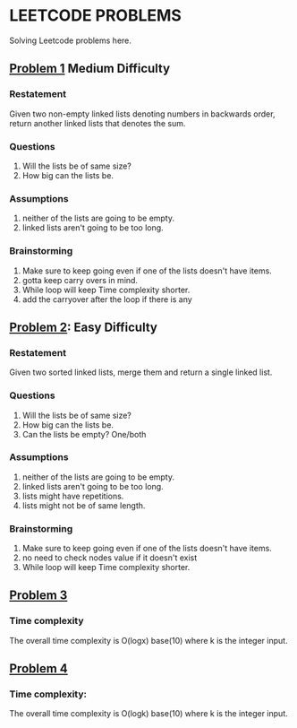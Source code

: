 # LEETCODE PROBLEMS

Solving Leetcode problems here.

## [Problem 1](https://leetcode.com/problems/add-two-numbers/) Medium Difficulty

### Restatement

Given two non-empty linked lists denoting numbers in backwards order, return another
linked lists that denotes the sum.

### Questions

1. Will the lists be of same size?
2. How big can the lists be.

### Assumptions

1. neither of the lists are going to be empty.
2. linked lists aren't going to be too long.

### Brainstorming

1. Make sure to keep going even if one of the lists doesn't have items.
2. gotta keep carry overs in mind.
3. While loop will keep Time complexity shorter.
4. add the carryover after the loop if there is any

## [Problem 2](https://leetcode.com/problems/merge-two-sorted-lists/): Easy Difficulty

### Restatement

Given two sorted linked lists, merge them and return a single linked list.

### Questions

1. Will the lists be of same size?
2. How big can the lists be.
3. Can the lists be empty? One/both

### Assumptions

1. neither of the lists are going to be empty.
2. linked lists aren't going to be too long.
3. lists might have repetitions.
4. lists might not be of same length.

### Brainstorming

1. Make sure to keep going even if one of the lists doesn't have items.
2. no need to check nodes value if it doesn't exist
3. While loop will keep Time complexity shorter.

## [Problem 3](https://leetcode.com/problems/palindrome-number/)

### Time complexity

The overall time complexity is O(logx) base(10) where k is the integer input.

## [Problem 4](https://leetcode.com/problems/reverse-integer/)

### Time complexity:

The overall time complexity is O(logk) base(10) where k is the integer input.
